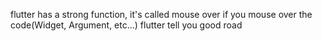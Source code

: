 flutter has a strong function, it's called mouse over 
if you mouse over the code(Widget, Argument, etc...) 
flutter tell you good road  
